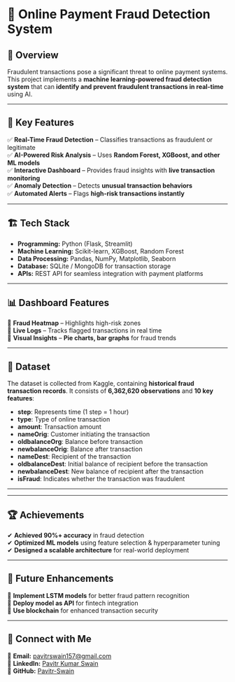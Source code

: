 # 🔐 Online Payment Fraud Detection System

## 🚀 Overview
Fraudulent transactions pose a significant threat to online payment systems. This project implements a **machine learning-powered fraud detection system** that can **identify and prevent fraudulent transactions in real-time** using AI.

---

## 🎯 Key Features
✅ **Real-Time Fraud Detection** – Classifies transactions as fraudulent or legitimate  
✅ **AI-Powered Risk Analysis** – Uses **Random Forest, XGBoost, and other ML models**  
✅ **Interactive Dashboard** – Provides fraud insights with **live transaction monitoring**  
✅ **Anomaly Detection** – Detects **unusual transaction behaviors**  
✅ **Automated Alerts** – Flags **high-risk transactions instantly**  

---

## 🏗️ Tech Stack
- **Programming:** Python (Flask, Streamlit)
- **Machine Learning:** Scikit-learn, XGBoost, Random Forest
- **Data Processing:** Pandas, NumPy, Matplotlib, Seaborn
- **Database:** SQLite / MongoDB for transaction storage
- **APIs:** REST API for seamless integration with payment platforms

---

## 📊 Dashboard Features
📌 **Fraud Heatmap** – Highlights high-risk zones  
📌 **Live Logs** – Tracks flagged transactions in real time  
📌 **Visual Insights** – **Pie charts, bar graphs** for fraud trends  

---

## 📂 Dataset
The dataset is collected from Kaggle, containing **historical fraud transaction records**. It consists of **6,362,620 observations** and **10 key features**:

- **step**: Represents time (1 step = 1 hour)
- **type**: Type of online transaction  
- **amount**: Transaction amount  
- **nameOrig**: Customer initiating the transaction  
- **oldbalanceOrg**: Balance before transaction  
- **newbalanceOrig**: Balance after transaction  
- **nameDest**: Recipient of the transaction  
- **oldbalanceDest**: Initial balance of recipient before the transaction  
- **newbalanceDest**: New balance of recipient after the transaction  
- **isFraud**: Indicates whether the transaction was fraudulent  

---


---

## 🏆 Achievements
✔ **Achieved 90%+ accuracy** in fraud detection  
✔ **Optimized ML models** using feature selection & hyperparameter tuning  
✔ **Designed a scalable architecture** for real-world deployment  

---

## 🔮 Future Enhancements
🚀 **Implement LSTM models** for better fraud pattern recognition  
🚀 **Deploy model as API** for fintech integration  
🚀 **Use blockchain** for enhanced transaction security  

---

## 🔗 Connect with Me
📩 **Email:** [pavitrswain157@gmail.com](mailto:pavitrswain157@gmail.com)  
🔗 **LinkedIn:** [Pavitr Kumar Swain](https://www.linkedin.com/in/pavitr-kumar-swain-ab708b227/)  
📁 **GitHub:** [Pavitr-Swain](https://github.com/Pavitr-Swain)  
